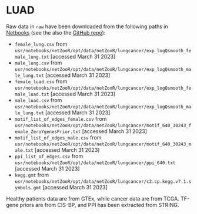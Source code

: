 # LUAD

Raw data in `raw` have been downloaded from the following paths in [Netbooks](http://netbooks.networkmedicine.org/hub/login) (see the also the [GitHub repo](https://github.com/netZoo/netbooks)):

- `female_lung.csv` from `usr/notebooks/netZooR/opt/data/netZooR/lungcancer/exp_logQsmooth_female_lung.txt` [accessed March 31 2023]
- `male_lung.csv` from `usr/notebooks/netZooR/opt/data/netZooR/lungcancer/exp_logQsmooth_male_lung.txt` [accessed March 31 2023] 
- `female_luad.csv` from `usr/notebooks/netZooR/opt/data/netZooR/lungcancer/exp_logQsmooth_female_luad.txt` [accessed March 31 2023]
- `male_luad.csv` from `usr/notebooks/netZooR/opt/data/netZooR/lungcancer/exp_logQsmooth_male_lung.txt` [accessed March 31 2023]
- `motif_list_of_edges_female.csv` from `usr/notebooks/netZooR/opt/data/netZooR/lungcancer/motif_640_30243_female_ZeroYgenesPrior.txt` [accessed March 31 2023]
- `motif_list_of_edges_male.csv` from `usr/notebooks/netZooR/opt/data/netZooR/lungcancer/motif_640_30243_male.txt` [accessed March 31 2023]
- `ppi_list_of_edges.csv` from `usr/notebooks/netZooR/opt/data/netZooR/lungcancer/ppi_640.txt` [accessed March 31 2023]
- `kegg.gmt` from `usr/notebooks/netZooR/opt/data/netZooR/lungcancer/c2.cp.kegg.v7.1.symbols.gmt` [accessed March 31 2023]

Healthy patients data are from GTEx, while cancer data are from TCGA. TF-gene priors are from CIS-BP, and PPI has been extracted from STRING. 
